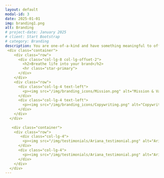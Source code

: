 ```yaml
---
layout: default
modal-id: 3
date: 2025-01-01
img: branding1.png
alt: Branding
# project-date: January 2025
# client: Start Bootstrap
# category: Branding 
description: You are one-of-a-kind and have something meaningful to offer the world. Your brand should reflect that. By developing distinctive visuals and written elements aligned with your values and goals, you can show your authentic self and attract the kindred spirits you seek. I can help you create a unique brand identity that builds recognition, connection and trust with your audience.
 <div class="container">
    <div class="row">
      <div class="col-lg-8 col-lg-offset-2">
        <h2>Breathe life into your brand</h2>
        <hr class="star-primary">
      </div>
    </div>
    <div class="row">
      <div class="col-lg-4 text-left">
        <p><img src="/img/branding_icons/Mission.png" alt="Mission & Value Proposition"><br><img src="/img/branding_icons/Personas.png" alt="Personas & Messaging Strategy"><br><img src="/img/branding_icons/Visual_Style.png" alt="Visual Style Guide"></p>
      </div>
      <div class="col-lg-4 text-left">
        <p><img src="/img/branding_icons/Copywriting.png" alt="Copywriting"><br><img src="/img/branding_icons/Website_Building.png" alt="Website Building"><br><img src="/img/branding_icons/Social_Media.png" alt="Social Media & Print Assets"></p>
      </div>
    </div>
  </div>
  
   <div class="container">
    <div class="row">
       <div class="col-lg-4">
        <p><img src="/img/testimonials/Ariana_testimonial.png" alt="Ariana's testimonial"></p>
      </div>
      <div class="col-lg-4">
        <p><img src="/img/testimonials/Ariana_testimonial.png" alt="Ariana's testimonial"></p>
      </div>
    </div>
  </div>
---
```


